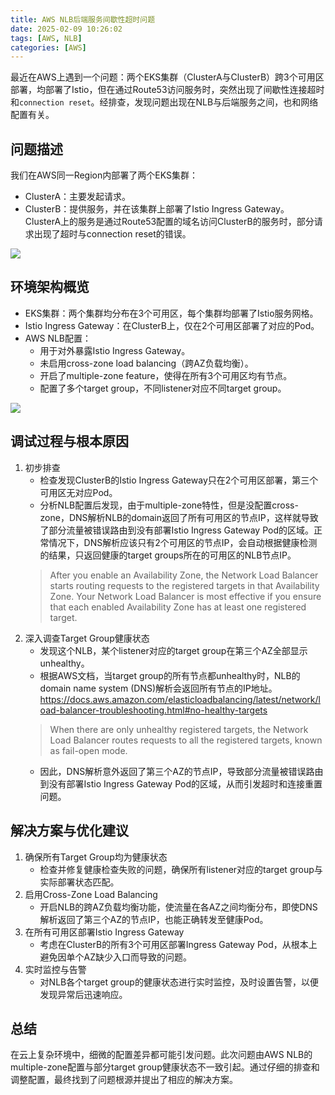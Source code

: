 ```yaml
---
title: AWS NLB后端服务间歇性超时问题
date: 2025-02-09 10:26:02
tags: [AWS, NLB]
categories: [AWS]
---
```


最近在AWS上遇到一个问题：两个EKS集群（ClusterA与ClusterB）跨3个可用区部署，均部署了Istio，但在通过Route53访问服务时，突然出现了间歇性连接超时和`connection reset`。经排查，发现问题出现在NLB与后端服务之间，也和网络配置有关。

<!--more-->

## 问题描述
我们在AWS同一Region内部署了两个EKS集群：
- ClusterA：主要发起请求。
- ClusterB：提供服务，并在该集群上部署了Istio Ingress Gateway。
ClusterA上的服务是通过Route53配置的域名访问ClusterB的服务时，部分请求出现了超时与connection reset的错误。

![](https://blog202411-1252613377.cos.ap-guangzhou.myqcloud.com/202502091140278.png)

## 环境架构概览
- EKS集群：两个集群均分布在3个可用区，每个集群均部署了Istio服务网格。
- Istio Ingress Gateway：在ClusterB上，仅在2个可用区部署了对应的Pod。
- AWS NLB配置：
  - 用于对外暴露Istio Ingress Gateway。
  - 未启用cross-zone load balancing（跨AZ负载均衡）。
  - 开启了multiple-zone feature，使得在所有3个可用区均有节点。
  - 配置了多个target group，不同listener对应不同target group。

![](https://blog202411-1252613377.cos.ap-guangzhou.myqcloud.com/202502091319230.png)

## 调试过程与根本原因
1. 初步排查
   - 检查发现ClusterB的Istio Ingress Gateway只在2个可用区部署，第三个可用区无对应Pod。
   - 分析NLB配置后发现，由于multiple-zone特性，但是没配置cross-zone，DNS解析NLB的domain返回了所有可用区的节点IP，这样就导致了部分流量被错误路由到没有部署Istio Ingress Gateway Pod的区域。正常情况下，DNS解析应该只有2个可用区的节点IP，会自动根据健康检测的结果，只返回健康的target groups所在的可用区的NLB节点IP。
    > After you enable an Availability Zone, the Network Load Balancer starts routing requests to the registered targets in that Availability Zone. Your Network Load Balancer is most effective if you ensure that each enabled Availability Zone has at least one registered target.
2. 深入调查Target Group健康状态
   - 发现这个NLB，某个listener对应的target group在第三个AZ全部显示unhealthy。
   - 根据AWS文档，当target group的所有节点都unhealthy时，NLB的domain name system (DNS)解析会返回所有节点的IP地址。https://docs.aws.amazon.com/elasticloadbalancing/latest/network/load-balancer-troubleshooting.html#no-healthy-targets
    > When there are only unhealthy registered targets, the Network Load Balancer routes requests to all the registered targets, known as fail-open mode.
    - 因此，DNS解析意外返回了第三个AZ的节点IP，导致部分流量被错误路由到没有部署Istio Ingress Gateway Pod的区域，从而引发超时和连接重置问题。
## 解决方案与优化建议
1. 确保所有Target Group均为健康状态
   - 检查并修复健康检查失败的问题，确保所有listener对应的target group与实际部署状态匹配。
2. 启用Cross-Zone Load Balancing
   - 开启NLB的跨AZ负载均衡功能，使流量在各AZ之间均衡分布，即使DNS解析返回了第三个AZ的节点IP，也能正确转发至健康Pod。
3. 在所有可用区部署Istio Ingress Gateway
   - 考虑在ClusterB的所有3个可用区部署Ingress Gateway Pod，从根本上避免因单个AZ缺少入口而导致的问题。
4. 实时监控与告警
   - 对NLB各个target group的健康状态进行实时监控，及时设置告警，以便发现异常后迅速响应。

## 总结
在云上复杂环境中，细微的配置差异都可能引发问题。此次问题由AWS NLB的multiple-zone配置与部分target group健康状态不一致引起。通过仔细的排查和调整配置，最终找到了问题根源并提出了相应的解决方案。